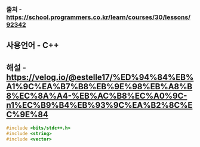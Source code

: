 ### 출처 - https://school.programmers.co.kr/learn/courses/30/lessons/92342
## 사용언어 - C++
## 해설 - https://velog.io/@estelle17/%ED%94%84%EB%A1%9C%EA%B7%B8%EB%9E%98%EB%A8%B8%EC%8A%A4-%EB%AC%B8%EC%A0%9C-n1%EC%B9%B4%EB%93%9C%EA%B2%8C%EC%9E%84

```cpp
#include <bits/stdc++.h>
#include <string>
#include <vector>

```